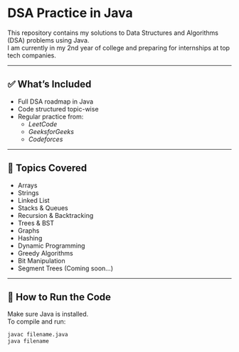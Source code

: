 # DSA Practice in Java

This repository contains my solutions to Data Structures and Algorithms (DSA) problems using Java.  
I am currently in my 2nd year of college and preparing for internships at top tech companies.

---

## ✅ What’s Included

- Full DSA roadmap in Java
- Code structured topic-wise
- Regular practice from:
  - *LeetCode*
  - *GeeksforGeeks*
  - *Codeforces*

---

## 📁 Topics Covered

- Arrays
- Strings
- Linked List
- Stacks & Queues
- Recursion & Backtracking
- Trees & BST
- Graphs
- Hashing
- Dynamic Programming
- Greedy Algorithms
- Bit Manipulation
- Segment Trees (Coming soon...)

---

## 🚀 How to Run the Code

Make sure Java is installed.  
To compile and run:

```bash
javac filename.java
java filename
